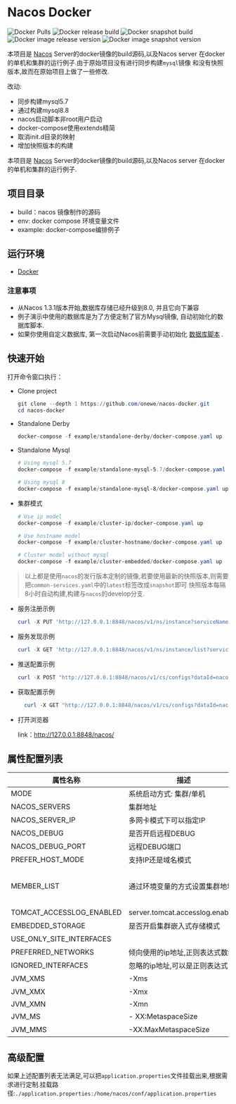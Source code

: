 # Nacos Docker

![Docker Pulls](https://img.shields.io/docker/pulls/onewe/nacos-server)
![Docker release build](https://img.shields.io/github/workflow/status/onewe/nacos-docker/Publish%20Docker%20release%20image?label=nacos-release-build)
![Docker snapshot build](https://img.shields.io/github/workflow/status/onewe/nacos-docker/Publish%20Docker%20snapshot%20image?label=nacos-snapshot-build)
![Docker image release version](https://img.shields.io/docker/v/onewe/nacos-server/v2.1.0)
![Docker image snapshot version](https://img.shields.io/docker/v/onewe/nacos-server/snapshot)

本项目是 [Nacos](https://github.com/alibaba/nacos) Server的docker镜像的build源码,以及Nacos server 在docker的单机和集群的运行例子.由于原始项目没有进行同步构建`mysql`镜像
和没有快照版本,故而在原始项目上做了一些修改.

改动:

- 同步构建mysql5.7
- 通过构建mysql8.8
- nacos启动脚本非root用户启动
- docker-compose使用extends精简
- 取消init.d目录的映射
- 增加快照版本的构建

本项目是 [Nacos](https://github.com/alibaba/nacos) Server的docker镜像的build源码,以及Nacos server 在docker的单机和集群的运行例子.

## 项目目录

* build：nacos 镜像制作的源码
* env: docker compose 环境变量文件
* example: docker-compose编排例子

## 运行环境

* [Docker](https://www.docker.com/)

### 注意事项

* 从Nacos 1.3.1版本开始,数据库存储已经升级到8.0, 并且它向下兼容
* 例子演示中使用的数据库是为了方便定制了官方Mysql镜像, 自动初始化的数据库脚本.
* 如果你使用自定义数据库,
  第一次启动Nacos前需要手动初始化 [数据库脚本](https://github.com/alibaba/nacos/blob/develop/distribution/conf/nacos-mysql.sql) .

## 快速开始

打开命令窗口执行：

* Clone project
  
  ```powershell
  git clone --depth 1 https://github.com/onewe/nacos-docker.git
  cd nacos-docker
  ```

* Standalone Derby
  
  ```powershell
  docker-compose -f example/standalone-derby/docker-compose.yaml up
  ```

* Standalone Mysql
  
  ```powershell
  # Using mysql 5.7
  docker-compose -f example/standalone-mysql-5.7/docker-compose.yaml up
  
  # Using mysql 8
  docker-compose -f example/standalone-mysql-8/docker-compose.yaml up
  ```

* 集群模式
  
  ```powershell
  # Use ip model
  docker-compose -f example/cluster-ip/docker-compose.yaml up
  
  # Use hostname model
  docker-compose -f example/cluster-hostname/docker-compose.yaml up
  
  # Cluster model without mysql
  docker-compose -f example/cluster-embedded/docker-compose.yaml up 
  ```

> 以上都是使用`nacos`的发行版本定制的镜像,若要使用最新的快照版本,则需要把`common-services.yaml`中的`latest`标签改成`snapshot`即可
> 快照版本每隔8小时自动构建,构建与`nacos`的develop分支.

* 服务注册示例
  
  ```powershell
  curl -X PUT 'http://127.0.0.1:8848/nacos/v1/ns/instance?serviceName=nacos.naming.serviceName&ip=20.18.7.10&port=8080'
  ```

* 服务发现示例
  
  ```powershell
  curl -X GET 'http://127.0.0.1:8848/nacos/v1/ns/instance/list?serviceName=nacos.naming.serviceName'
  ```

* 推送配置示例
  
  ```powershell
  curl -X POST "http://127.0.0.1:8848/nacos/v1/cs/configs?dataId=nacos.cfg.dataId&group=test&content=helloWorld"
  ```

* 获取配置示例
  
  ```powershell
    curl -X GET "http://127.0.0.1:8848/nacos/v1/cs/configs?dataId=nacos.cfg.dataId&group=test"
  ```

* 打开浏览器
  
  link：http://127.0.0.1:8848/nacos/

## 属性配置列表

| 属性名称                     | 描述                              | 选项                                                                                                     |
| ------------------------ | ------------------------------- | ------------------------------------------------------------------------------------------------------ |
| MODE                     | 系统启动方式: 集群/单机                   | cluster/standalone 默认 **standalone**                                                                   |
| NACOS_SERVERS            | 集群地址                            | p1:port1空格ip2:port2 空格ip3:port3                                                                        |
| NACOS_SERVER_IP          | 多网卡模式下可以指定IP                    | 默认为空,未配置                                                                                               |
| NACOS_DEBUG              | 是否开启远程DEBUG                     | y/n 默认 :n, 默认debug端口:9555                                                                              |
| NACOS_DEBUG_PORT         | 远程DEBUG端口                       | 默认为:9555                                                                                               |
| PREFER_HOST_MODE         | 支持IP还是域名模式                      | hostname/ip 默认**IP**                                                                                   |
| MEMBER_LIST              | 通过环境变量的方式设置集群地址                 | 例子:192.168.16.101:8847?raft_port=8807,192.168.16.101?raft_port=8808,192.168.16.101:8849?raft_port=8809 |
| TOMCAT_ACCESSLOG_ENABLED | server.tomcat.accesslog.enabled | 默认 :false                                                                                              |
| EMBEDDED_STORAGE         | 是否开启集群嵌入式存储模式                   | `true/false` 默认 : true                                                                                 |
| USE_ONLY_SITE_INTERFACES |                                 | true/false 默认 false                                                                                    |
| PREFERRED_NETWORKS       | 倾向使用的ip地址,正则表达式数组               | 未配置默认为空                                                                                                |
| IGNORED_INTERFACES       | 忽略的ip地址,可以是正则表达式                | 未配置默认为空                                                                                                |
| JVM_XMS                  | -Xms                            | 默认 :1g                                                                                                 |
| JVM_XMX                  | -Xmx                            | 默认 :1g                                                                                                 |
| JVM_XMN                  | -Xmn                            | 512m                                                                                                   |
| JVM_MS                   | - XX:MetaspaceSize              | 默认 :128m                                                                                               |
| JVM_MMS                  | -XX:MaxMetaspaceSize            | 默认 :320m                                                                                               |

## 高级配置

如果上述配置列表无法满足,可以把`application.properties`文件挂载出来,根据需求进行定制.挂载路径:`./application.properties:/home/nacos/conf/application.properties`
